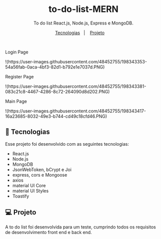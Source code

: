 <h1 align="center"> to-do-list-MERN </h1>

<p align="center">
To do list React.js, Node.js, Express e MongoDB.
</p>

<p align="center">
  <a href="#-tecnologias">Tecnologias</a>&nbsp;&nbsp;&nbsp;|&nbsp;&nbsp;&nbsp;
  <a href="#-projeto">Projeto</a>&nbsp;&nbsp;&nbsp;&nbsp;&nbsp;&nbsp;
</p>

<br>

<p align="center">
  <p>Login Page</p>
!(https://user-images.githubusercontent.com/48452755/198343353-54a56fab-0aca-4bf3-82d1-b792e1e7037d.PNG)

</p>

<p align="center">
  <p>Register Page</p>
 !(https://user-images.githubusercontent.com/48452755/198343381-083c21c8-4467-4286-8c72-264090d8d202.PNG)

</p>
<p align="center">
  <p>Main Page</p>
  !(https://user-images.githubusercontent.com/48452755/198343417-16a23685-8032-49e3-b744-cd49c18cfd46.PNG)


</p>

## 🚀 Tecnologias

Esse projeto foi desenvolvido com as seguintes tecnologias:

- React.js
- Node.js
- MongoDB
- JsonWebToken, bCrypt e Joi
- express, cors e Mongoose
- axios
- material UI Core
- material UI Styles
- Toastify

## 💻 Projeto

A to do list foi desenvolvida para um teste, cumprindo todos os requisitos de desenvolvimento front end e back end.

